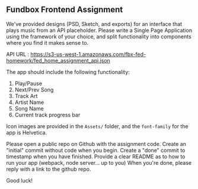 ## Fundbox Frontend Assignment

We've provided designs (PSD, Sketch, and exports) for an interface that plays music from an API placeholder.
Please write a Single Page Application using the framework of your choice, and split functionality into components where you find it makes sense to.

API URL : https://s3-us-west-1.amazonaws.com/fbx-fed-homework/fed_home_assignment_api.json

The app should include the following functionality:

1. Play/Pause
2. Next/Prev Song
3. Track Art
4. Artist Name
5. Song Name  
6. Current track progress bar

Icon images are provided in the `Assets/` folder, and the `font-family` for the app is Helvetica.

Please open a public repo on Github with the assignment code.
Create an "initial" commit without code when you begin.
Create a "done" commit to timestamp when you have finished.
Provide a clear README as to how to run your app (webpack, node server... up to you)
When you're done, please reply with a link to the github repo.

Good luck!